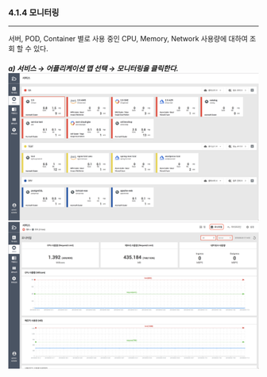 ### 4.1.4   모니터링

---

서버, POD, Container 별로 사용 중인 CPU, Memory, Network 사용량에 대하여 조회 할 수 있다.

##### a\)    서비스 → 어플리케이션 맵 선택 → 모니터링을 클릭한다.![](/assets/2.5_ko_service_02.png) ![](/assets/2.5_ko_service_appmap_06.png)



